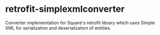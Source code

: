 retrofit-simplexmlconverter
===========================

Converter implementation for Square's retrofit library which uses Simple XML for serialization and deserialization of entities.
